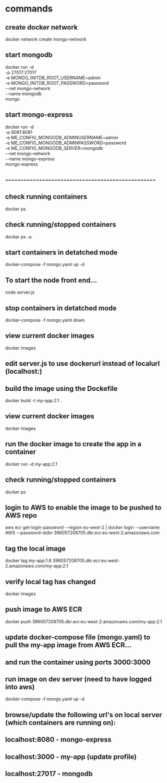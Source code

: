 # commands

## create docker network
docker network create mongo-network

## start mongodb
docker run -d \
-p 27017:27017 \
-e MONGO_INITDB_ROOT_USERNAME=admin \
-e MONGO_INITDB_ROOT_PASSWORD=password \
--net mongo-network \
--name mongodb \
mongo

## start mongo-express
docker run -d \
-p 8081:8081 \
-e ME_CONFIG_MONGODB_ADMINUSERNAME=admin \
-e ME_CONFIG_MONGODB_ADMINPASSWORD=password \
-e ME_CONFIG_MONGODB_SERVER=mongodb \
--net mongo-network \
--name mongo-express \
mongo-express

## -------------------------------------------------

## check running containers
docker ps    

## check running/stopped containers
docker ps -a 

## start containers in detatched mode
docker-compose -f mongo.yaml up -d    

## To start the node front end...
node server.js

## stop containers in detatched mode
docker-compose -f mongo.yaml down

## view current docker images
docker images

## edit server.js to use dockerurl instead of localurl (localhost:)

## build the image using the Dockefile
docker build -t my-app:2.1 .

## view current docker images
docker images

## run the docker image to create the app in a container
docker run -d my-app:2.1

## check running/stopped containers
docker ps

## login to AWS to enable the image to be pushed to AWS repo
aws ecr get-login-password --region eu-west-2 | docker login --username AWS --password-stdin 396057208705.dkr.ecr.eu-west-2.amazonaws.com

## tag the local image 
docker tag my-app:1.8 396057208705.dkr.ecr.eu-west-2.amazonaws.com/my-app:2.1

## verify local tag has changed
docker images

## push image to AWS ECR
docker push 396057208705.dkr.ecr.eu-west-2.amazonaws.com/my-app:2.1

## update docker-compose file (mongo.yaml) to pull the my-app image from AWS ECR...
## and run the container using ports 3000:3000

## run image on dev server (need to have logged into aws)
docker-compose -f mongo.yaml up -d 

## browse/update the following url's on local server (which containers are running on):
## localhost:8080 - mongo-express
## localhost:3000 - my-app (update profile)
## localhost:27017 - mongodb
